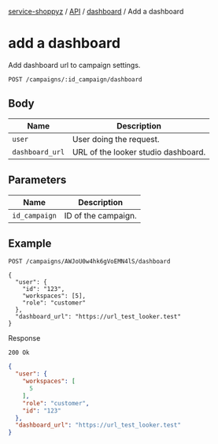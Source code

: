[service-shoppyz](../../../../README.md) / [API](../README.md) / [dashboard](./README.md) / Add a dashboard

# add a dashboard

Add dashboard url to campaign settings.

```text
POST /campaigns/:id_campaign/dashboard
```

## Body

| Name                | Description                         |
|---------------------|-------------------------------------|
| `user`              | User doing the request.             | 
| `dashboard_url`     | URL of the looker studio dashboard. |


## Parameters

| Name          | Description         |
|---------------|---------------------|
| `id_campaign` | ID of the campaign. |

## Example

```text
POST /campaigns/AWJoU0w4hk6gVoEMN4lS/dashboard

{ 
  "user": {
    "id": "123",
    "workspaces": [5],
    "role": "customer"
  },
  "dashboard_url": "https://url_test_looker.test"
}

```

Response

```text
200 Ok
```

```json
{
  "user": {
    "workspaces": [
      5
    ],
    "role": "customer",
    "id": "123"
  },
  "dashboard_url": "https://url_test_looker.test"
}
```
